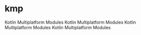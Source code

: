 # kmp

Kotlin Multiplatform Modules
Kotlin Multiplatform Modules
Kotlin Multiplatform Modules
Kotlin Multiplatform Modules
